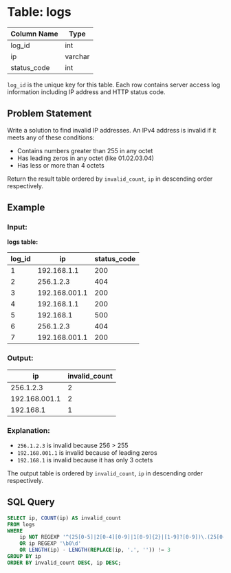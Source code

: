 # Table: logs

| Column Name | Type    |
|-------------|---------|
| log_id      | int     |
| ip          | varchar |
| status_code | int     |

`log_id` is the unique key for this table.
Each row contains server access log information including IP address and HTTP status code.

## Problem Statement
Write a solution to find invalid IP addresses. An IPv4 address is invalid if it meets any of these conditions:

- Contains numbers greater than 255 in any octet
- Has leading zeros in any octet (like 01.02.03.04)
- Has less or more than 4 octets

Return the result table ordered by `invalid_count`, `ip` in descending order respectively.

## Example

### Input:

**logs table:**

| log_id | ip            | status_code |
|--------|--------------|-------------|
| 1      | 192.168.1.1   | 200         |
| 2      | 256.1.2.3     | 404         |
| 3      | 192.168.001.1 | 200         |
| 4      | 192.168.1.1   | 200         |
| 5      | 192.168.1     | 500         |
| 6      | 256.1.2.3     | 404         |
| 7      | 192.168.001.1 | 200         |

### Output:

| ip            | invalid_count |
|--------------|--------------|
| 256.1.2.3     | 2            |
| 192.168.001.1 | 2            |
| 192.168.1     | 1            |

### Explanation:

- `256.1.2.3` is invalid because 256 > 255
- `192.168.001.1` is invalid because of leading zeros
- `192.168.1` is invalid because it has only 3 octets

The output table is ordered by `invalid_count`, `ip` in descending order respectively.

## SQL Query

```sql
SELECT ip, COUNT(ip) AS invalid_count 
FROM logs 
WHERE 
    ip NOT REGEXP '^(25[0-5]|2[0-4][0-9]|1[0-9]{2}|[1-9]?[0-9])\.(25[0-5]|2[0-4][0-9]|1[0-9]{2}|[1-9]?[0-9])\.(25[0-5]|2[0-4][0-9]|1[0-9]{2}|[1-9]?[0-9])\.(25[0-5]|2[0-4][0-9]|1[0-9]{2}|[1-9]?[0-9])$' 
    OR ip REGEXP '\b0\d' 
    OR LENGTH(ip) - LENGTH(REPLACE(ip, '.', '')) != 3 
GROUP BY ip 
ORDER BY invalid_count DESC, ip DESC;